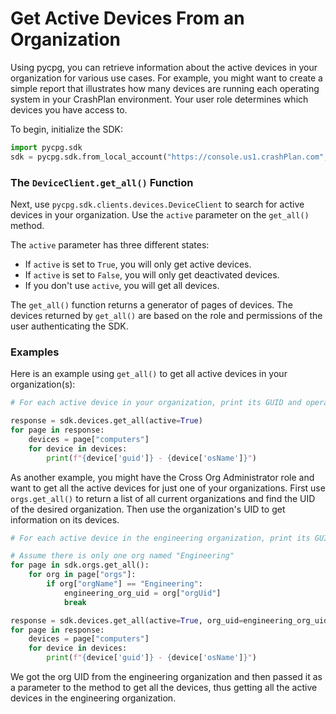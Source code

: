 # Get Active Devices From an Organization

Using pycpg, you can retrieve information about the active devices in your organization for various use cases. For example, you might want to create a simple report that illustrates how many devices are running each operating system in your CrashPlan environment. Your user role determines which devices you have access to.

To begin, initialize the SDK:
```python
import pycpg.sdk
sdk = pycpg.sdk.from_local_account("https://console.us1.crashPlan.com", "my_username", "my_password")
```

### The `DeviceClient.get_all()` Function

Next, use `pycpg.sdk.clients.devices.DeviceClient` to search for active devices in your
organization. Use the `active` parameter on the `get_all()` method.

The `active` parameter has three different states:
* If `active` is set to `True`, you will only get active devices.
* If `active` is set to `False`, you will only get deactivated devices.
* If you don't use `active`, you will get all devices.

The `get_all()` function returns a generator of pages of devices. The devices returned by `get_all()` are based on the role and permissions of the user authenticating the SDK.

### Examples

Here is an example using `get_all()` to get all active devices in your organization(s):

```python
# For each active device in your organization, print its GUID and operating system

response = sdk.devices.get_all(active=True)
for page in response:
    devices = page["computers"]
    for device in devices:
        print(f"{device['guid']} - {device['osName']}")
```

As another example, you might have the Cross Org Administrator role and want to get all the active devices for
just one of your organizations.  First use `orgs.get_all()` to return a list of all current organizations and find the UID of the desired organization. Then use the organization's UID to get information on its devices.

```python
# For each active device in the engineering organization, print its GUID and operating system.

# Assume there is only one org named "Engineering"
for page in sdk.orgs.get_all():
    for org in page["orgs"]:
        if org["orgName"] == "Engineering":
            engineering_org_uid = org["orgUid"]
            break

response = sdk.devices.get_all(active=True, org_uid=engineering_org_uid)
for page in response:
    devices = page["computers"]
    for device in devices:
        print(f"{device['guid']} - {device['osName']}")
```

We got the org UID from the engineering organization and then passed it as a parameter to the method to get all the
devices, thus getting all the active devices in the engineering organization.
